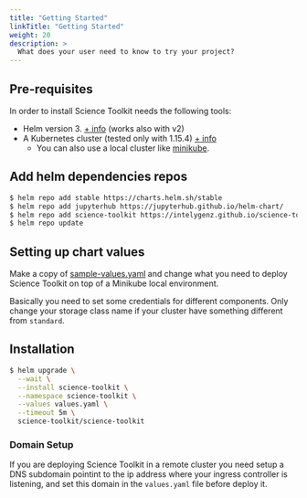 ```yaml
---
title: "Getting Started"
linkTitle: "Getting Started"
weight: 20
description: >
  What does your user need to know to try your project?
---
```


## Pre-requisites

In order to install Science Toolkit needs the following tools:

- Helm version 3. [+ info](https://helm.sh/) (works also with v2)
- A Kubernetes cluster (tested only with 1.15.4) [+ info](https://kubernetes.io/es/)
  - You can also use a local cluster like [minikube](https://kubernetes.io/docs/setup/learning-environment/minikube/).


## Add helm dependencies repos

```bash
$ helm repo add stable https://charts.helm.sh/stable
$ helm repo add jupyterhub https://jupyterhub.github.io/helm-chart/
$ helm repo add science-toolkit https://intelygenz.github.io/science-toolkit/helm-chart/
$ helm repo update
```


## Setting up chart values

Make a copy of [sample-values.yaml](https://github.com/intelygenz/science-toolkit/tree/master/helm/example-values.yaml) and change what you need to deploy Science Toolkit on top of a Minikube local environment.

Basically you need to set some credentials for different components. Only change your storage class name if your cluster have something different from `standard`.


## Installation

```bash
$ helm upgrade \
  --wait \
  --install science-toolkit \
  --namespace science-toolkit \
  --values values.yaml \
  --timeout 5m \
  science-toolkit/science-toolkit
```


### Domain Setup

If you are deploying Science Toolkit in a remote cluster you need setup a DNS subdomain pointint to the ip address
where your ingress controller is listening, and set this domain in the `values.yaml` file before deploy it.


